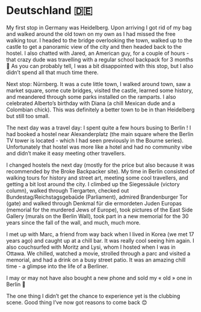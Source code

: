 # Deutschland 🇩🇪

My first stop in Germany was Heidelberg. Upon arriving I got rid of my bag and walked around the old town on my own as I had missed the free walking tour. I headed to the bridge overlooking the town, walked up to the castle to get a panoramic view of the city and then headed back to the hostel. I also chatted with Jared, an American guy, for a couple of hours - that crazy dude was travelling with a regular school backpack for 3 months 🤯 As you can probably tell, I was a bit disappointed with this stop, but I also didn’t spend all that much time there.

Next stop: Nürnberg. It was a cute little town, I walked around town, saw a market square, some cute bridges, visited the castle, learned some history, and meandered through some parks installed on the ramparts. I also celebrated Alberto’s birthday with Diana (a chill Mexican dude and a Colombian chick). This was definitely a better town to be in than Heidelberg but still too small.

The next day was a travel day: I spent quite a few hours busing to Berlin ! I had booked a hostel near Alexanderplatz (the main square where the Berlin TV tower is located - which I had seen previously in the Bourne series). Unfortunately that hostel was more like a hotel and had no community vibe and didn’t make it easy meeting other travellers.

I changed hostels the next day (mostly for the price but also because it was recommended by the Broke Backpacker site).
My time in Berlin consisted of walking tours for history and street art, meeting some cool travellers, and getting a bit lost around the city.
I climbed up the Siegessäule (victory column), walked through Tiergarten, checked out Bundestag/Reichstagsgebaüde (Parliament), admired Brandenburger Tor (gate) and walked through Denkmal für die ermordeten Juden Europas (memorial for the murdered Jews of Europe), took pictures of the East Side Gallery (murals on the Berlin Wall), took part in a new memorial for the 30 years since the fall of the wall, and much, much more.

I met up with Marc, a friend from way back when I lived in Korea (we met 17 years ago) and caught up at a chill bar. It was really cool seeing him again.
I also couchsurfed with Moritz and Lysi, whom I hosted when I was in Ottawa. We chilled, watched a movie, strolled through a parc and visited a memorial, and had a drink on a busy street patio. It was an amazing chill time - a glimpse into the life of a Berliner.

I may or may not have also bought a new phone and sold my « old » one in Berlin 🙈

The one thing I didn’t get the chance to experience yet is the clubbing scene. Good thing I’ve now got reasons to come back 😊 
